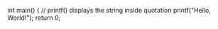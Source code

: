 int main() {
   // printf() displays the string inside quotation
   printf("Hello, World!");
   return 0;
